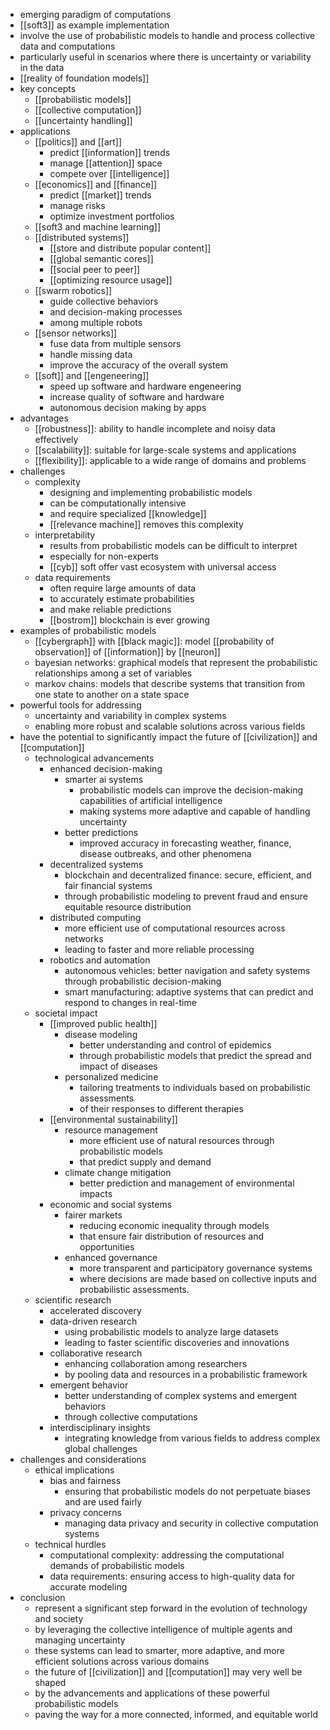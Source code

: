- emerging paradigm of computations
- [[soft3]] as example implementation
- involve the use of probabilistic models to handle and process collective data and computations
- particularly useful in scenarios where there is uncertainty or variability in the data
- [[reality of foundation models]]
- key concepts
	- [[probabilistic models]]
	- [[collective computation]]
	- [[uncertainty handling]]
- applications
	- [[politics]] and [[art]]
		- predict [[information]] trends
		- manage [[attention]] space
		- compete over [[intelligence]]
	- [[economics]] and [[finance]]
		- predict [[market]] trends
		- manage risks
		- optimize investment portfolios
	- [[soft3 and machine learning]]
	- [[distributed systems]]
		- [[store and distribute popular content]]
		- [[global semantic cores]]
		- [[social peer to peer]]
		- [[optimizing resource usage]]
	- [[swarm robotics]]
		- guide collective behaviors
		- and decision-making processes
		- among multiple robots
	- [[sensor networks]]
		- fuse data from multiple sensors
		- handle missing data
		- improve the accuracy of the overall system
	- [[soft]] and [[engeneering]]
		- speed up software and hardware engeneering
		- increase quality of software and hardware
		- autonomous decision making by apps
- advantages
	- [[robustness]]: ability to handle incomplete and noisy data effectively
	- [[scalability]]: suitable for large-scale systems and applications
	- [[flexibility]]: applicable to a wide range of domains and problems
- challenges
	- complexity
		- designing and implementing probabilistic models
		- can be computationally intensive
		- and require specialized [[knowledge]]
		- [[relevance machine]] removes this complexity
	- interpretability
		- results from probabilistic models can be difficult to interpret
		- especially for non-experts
		- [[cyb]] soft offer vast ecosystem with universal access
	- data requirements
		- often require large amounts of data
		- to accurately estimate probabilities
		- and make reliable predictions
		- [[bostrom]] blockchain is ever growing
- examples of probabilistic models
	- [[cybergraph]] with [[black magic]]: model [[probability of observation]] of [[information]] by [[neuron]]
	- bayesian networks: graphical models that represent the probabilistic relationships among a set of variables
	- markov chains: models that describe systems that transition from one state to another on a state space
- powerful tools for addressing
	- uncertainty and variability in complex systems
	- enabling more robust and scalable solutions across various fields
- have the potential to significantly impact the future of [[civilization]] and [[computation]]
	- technological advancements
		- enhanced decision-making
			- smarter ai systems
				- probabilistic models can improve the decision-making capabilities of artificial intelligence
				- making systems more adaptive and capable of handling uncertainty
			- better predictions
				- improved accuracy in forecasting weather, finance, disease outbreaks, and other phenomena
		- decentralized systems
			- blockchain and decentralized finance: secure, efficient, and fair financial systems
			- through probabilistic modeling to prevent fraud and ensure equitable resource distribution
		- distributed computing
			- more efficient use of computational resources across networks
			- leading to faster and more reliable processing
		- robotics and automation
			- autonomous vehicles: better navigation and safety systems through probabilistic decision-making
			- smart manufacturing: adaptive systems that can predict and respond to changes in real-time
	- societal impact
		- [[improved public health]]
			- disease modeling
				- better understanding and control of epidemics
				- through probabilistic models that predict the spread and impact of diseases
			- personalized medicine
				- tailoring treatments to individuals based on probabilistic assessments
				- of their responses to different therapies
		- [[environmental sustainability]]
			- resource management
				- more efficient use of natural resources through probabilistic models
				- that predict supply and demand
			- climate change mitigation
				- better prediction and management of environmental impacts
		- economic and social systems
			- fairer markets
				- reducing economic inequality through models
				- that ensure fair distribution of resources and opportunities
			- enhanced governance
				- more transparent and participatory governance systems
				- where decisions are made based on collective inputs and probabilistic assessments.
	- scientific research
		- accelerated discovery
		- data-driven research
			- using probabilistic models to analyze large datasets
			- leading to faster scientific discoveries and innovations
		- collaborative research
			- enhancing collaboration among researchers
			- by pooling data and resources in a probabilistic framework
		- emergent behavior
			- better understanding of complex systems and emergent behaviors
			- through collective computations
		- interdisciplinary insights
			- integrating knowledge from various fields to address complex global challenges
- challenges and considerations
	- ethical implications
		- bias and fairness
			- ensuring that probabilistic models do not perpetuate biases and are used fairly
		- privacy concerns
			- managing data privacy and security in collective computation systems
	- technical hurdles
		- computational complexity: addressing the computational demands of probabilistic models
		- data requirements: ensuring access to high-quality data for accurate modeling
- conclusion
	- represent a significant step forward in the evolution of technology and society
	- by leveraging the collective intelligence of multiple agents and managing uncertainty
	- these systems can lead to smarter, more adaptive, and more efficient solutions across various domains
	- the future of [[civilization]] and [[computation]] may very well be shaped
	- by the advancements and applications of these powerful probabilistic models
	- paving the way for a more connected, informed, and equitable world